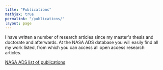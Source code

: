 ```yaml
---
title: "Publications"
mathjax: true
permalink: "/publications/"
layout: page
---
```


I have written a number of research articles since my master's thesis and doctorate and afterwards. At the NASA ADS database you will easily find all my work listed, from which you can access all open access research articles.

[NASA ADS list of publications](https://ui.adsabs.harvard.edu/search/fq=%7B!type%3Daqp%20v%3D%24fq_database%7D&fq_database=(database%3Aastronomy%20OR%20database%3Aphysics)&q=%20author%3A"keilmann%2C%20eduard"&sort=date%20desc%2C%20bibcode%20desc&p_=0)
